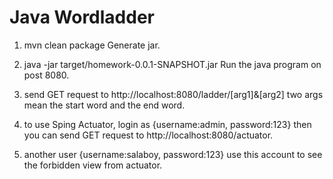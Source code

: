 # Java Wordladder

1. mvn clean package
	Generate jar.

2. java -jar target/homework-0.0.1-SNAPSHOT.jar 
	Run the java program on post 8080.

3. send GET request to http://localhost:8080/ladder/[arg1]&[arg2]
	two args mean the start word and the end word.

4. to use Sping Actuator, login as {username:admin, password:123}
	then you can send GET request to http://localhost:8080/actuator.

5. another user {username:salaboy, password:123}
	use this account to see the forbidden view from actuator.
